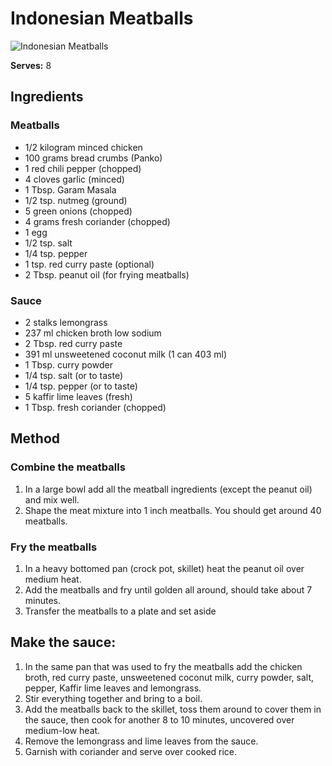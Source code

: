 # Indonesian Meatballs

![Indonesian Meatballs](resources/)

**Serves:** 8

## Ingredients
### Meatballs
- 1/2 kilogram minced chicken
- 100 grams bread crumbs (Panko)
- 1 red chili pepper (chopped)
- 4 cloves garlic (minced)
- 1 Tbsp. Garam Masala
- 1/2 tsp. nutmeg (ground)
- 5 green onions (chopped)
- 4 grams fresh coriander (chopped)
- 1 egg
- 1/2 tsp. salt
- 1/4 tsp. pepper
- 1 tsp. red curry paste (optional)
- 2 Tbsp. peanut oil (for frying meatballs)

### Sauce
- 2 stalks lemongrass
- 237 ml chicken broth low sodium
- 2 Tbsp. red curry paste
- 391 ml unsweetened coconut milk (1 can 403 ml)
- 1 Tbsp. curry powder
- 1/4 tsp. salt (or to taste)
- 1/4 tsp. pepper (or to taste)
- 5 kaffir lime leaves (fresh)
- 1 Tbsp. fresh coriander (chopped)

## Method
### Combine the meatballs
1. In a large bowl add all the meatball ingredients (except the peanut oil) and mix well.
1. Shape the meat mixture into 1 inch meatballs. You should get around 40 meatballs.

### Fry the meatballs
1. In a heavy bottomed pan (crock pot, skillet) heat the peanut oil over medium heat. 
1. Add the meatballs and fry until golden all around, should take about 7 minutes. 
1. Transfer the meatballs to a plate and set aside

## Make the sauce: 
1. In the same pan that was used to fry the meatballs add the chicken broth, red curry paste, unsweetened coconut milk, curry powder, salt, pepper, Kaffir lime leaves and lemongrass. 
1. Stir everything together and bring to a boil.
1. Add the meatballs back to the skillet, toss them around to cover them in the sauce, then cook for another 8 to 10 minutes, uncovered over medium-low heat. 
1. Remove the lemongrass and lime leaves from the sauce.
1. Garnish with coriander and serve over cooked rice.
